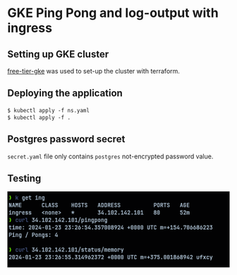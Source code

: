 # GKE Ping Pong and log-output with ingress   

## Setting up GKE cluster   

[free-tier-gke](https://github.com/Neutrollized/free-tier-gke) was used to set-up the cluster with terraform.   

## Deploying the application   

```shell
$ kubectl apply -f ns.yaml
$ kubectl apply -f .
```

## Postgres password secret   

`secret.yaml` file only contains `postgres` not-encrypted password value.   

## Testing   

![](pic.png)

